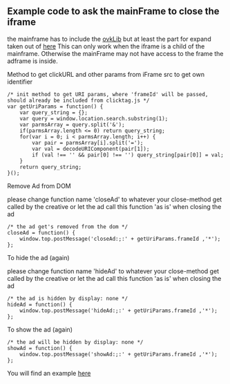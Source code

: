 ## Example code to ask the mainFrame to close the iframe

the mainframe has to include the [ovkLib](https://github.com/Unitadtechnologystandards/HTML5Lib/blob/master/src/publisher/ovkvmf.js)
but at least the part for expand taken out of [here](https://github.com/Unitadtechnologystandards/HTML5Lib/blob/master/src/publisher/close.js)
This can only work when the iframe is a child of the mainframe. Otherwise the mainFrame may not have access to the frame the adframe is inside.

Method to get clickURL and other params from iFrame src to get own identifier
```
/* init method to get URI params, where 'frameId' will be passed, should already be included from clicktag.js */
var getUriParams = function() {
	var query_string = {};
	var query = window.location.search.substring(1);
	var parmsArray = query.split('&');
	if(parmsArray.length <= 0) return query_string;
	for(var i = 0; i < parmsArray.length; i++) {
		var pair = parmsArray[i].split('=');
		var val = decodeURIComponent(pair[1]);
		if (val !== '' && pair[0] !== '') query_string[pair[0]] = val;
	}
	return query_string;
}();
```
Remove Ad from DOM


please change function name 'closeAd' to whatever your close-method get called by the creative or 
  let the ad call this function 'as is' when closing the ad
```
/* the ad get's removed from the dom */
closeAd = function() {
    window.top.postMessage('closeAd:;:' + getUriParams.frameId ,'*');
};
```
To hide the ad (again)

please change function name 'hideAd' to whatever your close-method get called by the creative or 
  let the ad call this function 'as is' when closing the ad
```
/* the ad is hidden by display: none */
hideAd = function() {
    window.top.postMessage('hideAd:;:' + getUriParams.frameId ,'*');
};
```
To show the ad (again)
```
/* the ad will be hidden by display: none */
showAd = function() {
    window.top.postMessage('showAd:;:' + getUriParams.frameId ,'*');
};
```

You will find an example [here](https://github.com/Unitadtechnologystandards/HTML5Lib/raw/master/src/creative/exampleAds/close.zip)